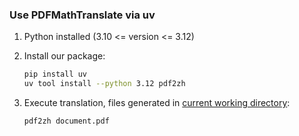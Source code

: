 ### Use PDFMathTranslate via uv

1. Python installed (3.10 <= version <= 3.12)
2. Install our package:

   ```bash
   pip install uv
   uv tool install --python 3.12 pdf2zh
   ```

3. Execute translation, files generated in [current working directory](https://chatgpt.com/share/6745ed36-9acc-800e-8a90-59204bd13444):

   ```bash
   pdf2zh document.pdf
   ```
